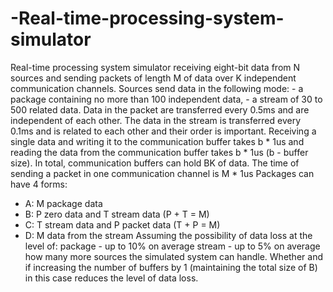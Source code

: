 # -Real-time-processing-system-simulator
Real-time processing system simulator receiving eight-bit data from N sources and sending packets of length M of data over K independent communication channels. Sources send data in the following mode: - a package containing no more than 100 independent data, - a stream of 30 to 500 related data.
Data in the packet are transferred every 0.5ms and are independent of each other. The data in the stream is transferred every 0.1ms and is related to each other and their order is important.
Receiving a single data and writing it to the communication buffer takes b * 1us and reading the data from the communication buffer takes b * 1us (b - buffer size). In total, communication buffers can hold BK of data. The time of sending a packet in one communication channel is M * 1us
Packages can have 4 forms:
- A: M package data
- B: P zero data and T stream data (P + T = M)
- C: T stream data and P packet data (T + P = M)
- D: M data from the stream
Assuming the possibility of data loss at the level of:
package - up to 10% on average
stream - up to 5% on average
how many more sources the simulated system can handle. Whether and if increasing the number of buffers by 1 (maintaining the total size of B) in this case reduces the level of data loss.
